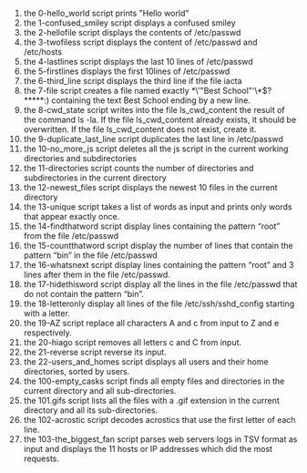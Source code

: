 1. the 0-hello_world script prints  "Hello world"
2. the 1-confused_smiley script displays a confused smiley 
3. the 2-hellofile script displays the contents of /etc/passwd
4. the 3-twofiless script displays the content of /etc/passwd and /etc/hosts
5. the 4-lastlines script displays the last 10 lines of /etc/passwd
6. the 5-firstlines displays the first 10lines of /etc/passwd
7. the 6-third_line script displays the third line if the file iacta
8. the 7-file script creates a file named exactly \*\\'"Best School"\'\\*$\?\*\*\*\*\*:) containing the text Best School ending by a new line.
9. the 8-cwd_state script  writes into the file ls_cwd_content the result of the command ls -la. If the file ls_cwd_content already exists, it should be overwritten. If the file ls_cwd_content does not exist, create it.
10. the 9-duplicate_last_line script duplicates the last line in /etc/passwd
11. the 10-no_more_js script deletes all the js script in the current working directories and subdirectories
12. the 11-directories script counts the number of directories and subdirectories in the current directory
13. the 12-newest_files script displays the newest 10 files in the current directory
14. the 13-unique script takes a list of words as input and prints only words that appear exactly once.
15. the 14-findthatword script display lines containing the pattern “root” from the file /etc/passwd
16. the 15-countthatword script display the number of lines that contain the pattern “bin” in the file /etc/passwd
17. the 16-whatsnext script display lines containing the pattern “root” and 3 lines after them in the file /etc/passwd.
18. the 17-hidethisword script display all the lines in the file /etc/passwd that do not contain the pattern “bin”. 
19. the 18-letteronly display all lines of the file /etc/ssh/sshd_config starting with a letter.
20. the 19-AZ script replace all characters A and c from input to Z and e respectively.
21. the 20-hiago script removes all letters c and C from input.
22. the 21-reverse script reverse its input.
23. the 22-users_and_homes script displays all users and their home directories, sorted by users.
24. the 100-empty_casks script finds all empty files and directories in the current directory and all sub-directories.
25. the 101.gifs script lists all the files with a .gif extension in the current directory and all its sub-directories.
26. the 102-acrostic script decodes acrostics that use the first letter of each line.
27. the 103-the_biggest_fan script parses web servers logs in TSV format as input and displays the 11 hosts or IP addresses which did the most requests.
